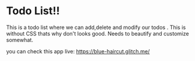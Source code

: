 Todo List!!
============================

This is a todo list where we can add,delete and modify our todos .
This is without CSS thats why don't looks good. Needs to beautify and customize somewhat.
 
you can check this app live: https://blue-haircut.glitch.me/
